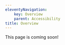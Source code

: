 ```yaml
---
eleventyNavigation:
    key: Overview
    parent: Accessibility
title: Overview
---
```


This page is coming soon!
